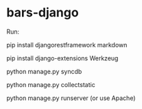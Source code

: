 bars-django
===========
Run:

pip install djangorestframework markdown

pip install django-extensions Werkzeug


python manage.py syncdb

python manage.py collectstatic

python manage.py runserver (or use Apache)
